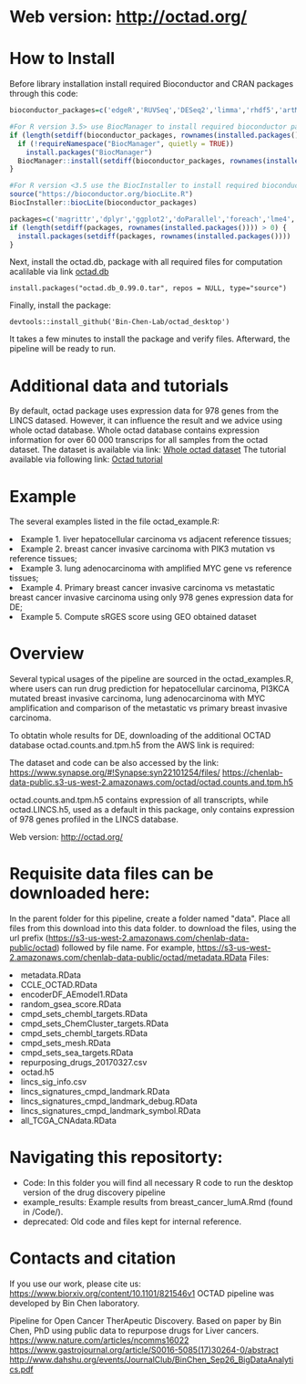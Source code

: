 # Web version: http://octad.org/

# How to Install
Before library installation install required Bioconductor and CRAN packages through this code:
```r
bioconductor_packages=c('edgeR','RUVSeq','DESeq2','limma','rhdf5','artMS')

#For R version 3.5> use BiocManager to install required bioconductor packages: 
if (length(setdiff(bioconductor_packages, rownames(installed.packages()))) > 0) {
  if (!requireNamespace("BiocManager", quietly = TRUE))
    install.packages("BiocManager")
  BiocManager::install(setdiff(bioconductor_packages, rownames(installed.packages())))
}

#For R version <3.5 use the BiocInstaller to install required bioconductor packages: 
source("https://bioconductor.org/biocLite.R")
BiocInstaller::biocLite(bioconductor_packages)

packages=c('magrittr','dplyr','ggplot2','doParallel','foreach','lme4','Rfast','httr')
if (length(setdiff(packages, rownames(installed.packages()))) > 0) {
  install.packages(setdiff(packages, rownames(installed.packages())))  
}
```

Next, install the octad.db, package with all required files for computation acalilable via link [octad.db](https://chenlab-data-public.s3.amazonaws.com/octad/octad.db_0.99.0.tar.gz%3Fdl%3D0)
```
install.packages("octad.db_0.99.0.tar", repos = NULL, type="source")
```
Finally, install the package:
```
devtools::install_github('Bin-Chen-Lab/octad_desktop')
```
It takes a few minutes to install the package and verify files. Afterward, the pipeline will be ready to run. 

# Additional data and tutorials
By default, octad package uses expression data for 978 genes from the LINCS datased. However, it can influence the result and we advice using whole octad database. Whole octad database contains expression information for over 60 000 transcrips for all samples from the octad dataset. The dataset is available via link:
[Whole octad dataset](https://chenlab-data-public.s3-us-west-2.amazonaws.com/octad/octad.counts.and.tpm.h5)
The tutorial available via following link:
[Octad tutorial](https://chenlab-data-public.s3-us-west-2.amazonaws.com/octad/octad_tutorial.pdf)

# Example
The several examples listed in the file octad_example.R:
<li>Example 1. liver hepatocellular carcinoma vs adjacent reference tissues;</li> 
<li>Example 2. breast cancer invasive carcinoma with PIK3 mutation vs reference tissues;</li> 
<li>Example 3. lung adenocarcinoma with amplified MYC gene vs reference tissues;</li> 
<li>Example 4. Primary breast cancer invasive carcinoma vs metastatic breast cancer invasive carcinoma using only 978 genes expression data for DE;</li> 
<li>Example 5. Compute sRGES score using GEO obtained dataset</li> 











# Overview
Several typical usages of the pipeline are sourced in the octad_examples.R, where users can run drug prediction for hepatocellular carcinoma, PI3KCA mutated breast invasive carcinoma, lung adenocarcinoma with MYC amplification and comparison of the metastatic vs primary breast invasive carcinoma.

To obtatin whole results for DE, downloading of the additional OCTAD database octad.counts.and.tpm.h5 from the AWS link is required:

The dataset and code can be also accessed by the link: https://www.synapse.org/#!Synapse:syn22101254/files/
https://chenlab-data-public.s3-us-west-2.amazonaws.com/octad/octad.counts.and.tpm.h5

octad.counts.and.tpm.h5 contains expression of all transcripts, while octad.LINCS.h5, used as a default in this package, only contains expression of 978 genes profiled in the LINCS database.
















Web version: http://octad.org/

# Requisite data files can be downloaded here:

In the parent folder for this pipeline, create a folder named "data". Place all files from this download into this data folder.
to download the files, using the url prefix (https://s3-us-west-2.amazonaws.com/chenlab-data-public/octad) followed by file name. For example, https://s3-us-west-2.amazonaws.com/chenlab-data-public/octad/metadata.RData
Files: 
<li>metadata.RData</li>
<li>CCLE_OCTAD.RData</li>
<li>encoderDF_AEmodel1.RData</li>
<li>random_gsea_score.RData</li>
<li>cmpd_sets_chembl_targets.RData</li>
<li>cmpd_sets_ChemCluster_targets.RData</li>
<li>cmpd_sets_chembl_targets.RData</li>
<li>cmpd_sets_mesh.RData</li>
<li>cmpd_sets_sea_targets.RData</li>
<li>repurposing_drugs_20170327.csv </li>
<li>octad.h5</li>
<li>lincs_sig_info.csv</li>
<li>lincs_signatures_cmpd_landmark.RData</li>
<li>lincs_signatures_cmpd_landmark_debug.RData</li>
<li>lincs_signatures_cmpd_landmark_symbol.RData</li>
<li>all_TCGA_CNAdata.RData</li>
</ul>

# Navigating this repositorty:
<ul>
  <li>Code: In this folder you will find all necessary R code to run the desktop version of the drug discovery pipeline</li>
  <li>example_results: Example results from breast_cancer_lumA.Rmd (found in /Code/).</li>
  <li>deprecated: Old code and files kept for internal reference.</li>
</ul>

# Contacts and citation
If you use our work, please cite us: https://www.biorxiv.org/content/10.1101/821546v1
OCTAD pipeline was developed by Bin Chen laboratory.


Pipeline for Open Cancer TherApeutic Discovery. Based on paper by Bin Chen, PhD using public data to repurpose drugs for Liver cancers.
https://www.nature.com/articles/ncomms16022
https://www.gastrojournal.org/article/S0016-5085(17)30264-0/abstract
http://www.dahshu.org/events/JournalClub/BinChen_Sep26_BigDataAnalytics.pdf





